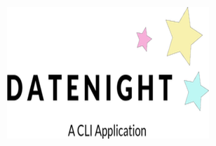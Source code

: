 <p align="center">
  <img width="460" height="300" src="public/assets/datenight_logo_readme.png">
</p>
